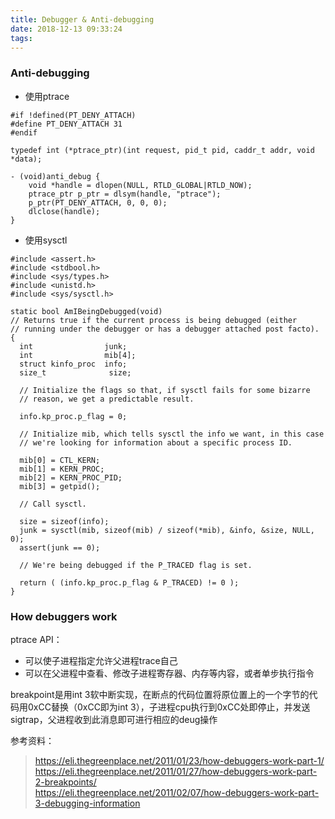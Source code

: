```yaml
---
title: Debugger & Anti-debugging
date: 2018-12-13 09:33:24
tags:
---
```


### Anti-debugging
- 使用ptrace
```objc
#if !defined(PT_DENY_ATTACH)
#define PT_DENY_ATTACH 31
#endif

typedef int (*ptrace_ptr)(int request, pid_t pid, caddr_t addr, void *data);

- (void)anti_debug {
    void *handle = dlopen(NULL, RTLD_GLOBAL|RTLD_NOW);
    ptrace_ptr p_ptr = dlsym(handle, "ptrace");
    p_ptr(PT_DENY_ATTACH, 0, 0, 0);
    dlclose(handle);
}
```

<!-- more -->

- 使用sysctl
```objc
#include <assert.h>
#include <stdbool.h>
#include <sys/types.h>
#include <unistd.h>
#include <sys/sysctl.h>

static bool AmIBeingDebugged(void)
// Returns true if the current process is being debugged (either
// running under the debugger or has a debugger attached post facto).
{
  int                junk;
  int                mib[4];
  struct kinfo_proc  info;
  size_t              size;
  
  // Initialize the flags so that, if sysctl fails for some bizarre
  // reason, we get a predictable result.
  
  info.kp_proc.p_flag = 0;
  
  // Initialize mib, which tells sysctl the info we want, in this case
  // we're looking for information about a specific process ID.
  
  mib[0] = CTL_KERN;
  mib[1] = KERN_PROC;
  mib[2] = KERN_PROC_PID;
  mib[3] = getpid();
  
  // Call sysctl.
  
  size = sizeof(info);
  junk = sysctl(mib, sizeof(mib) / sizeof(*mib), &info, &size, NULL, 0);
  assert(junk == 0);
  
  // We're being debugged if the P_TRACED flag is set.
  
  return ( (info.kp_proc.p_flag & P_TRACED) != 0 );
}
```

### How debuggers work
ptrace API：
- 可以使子进程指定允许父进程trace自己
- 可以在父进程中查看、修改子进程寄存器、内存等内容，或者单步执行指令

breakpoint是用int 3软中断实现，在断点的代码位置将原位置上的一个字节的代码用0xCC替换（0xCC即为int 3），子进程cpu执行到0xCC处即停止，并发送sigtrap，父进程收到此消息即可进行相应的deug操作


参考资料：
> https://eli.thegreenplace.net/2011/01/23/how-debuggers-work-part-1/  
> https://eli.thegreenplace.net/2011/01/27/how-debuggers-work-part-2-breakpoints/  
> https://eli.thegreenplace.net/2011/02/07/how-debuggers-work-part-3-debugging-information

